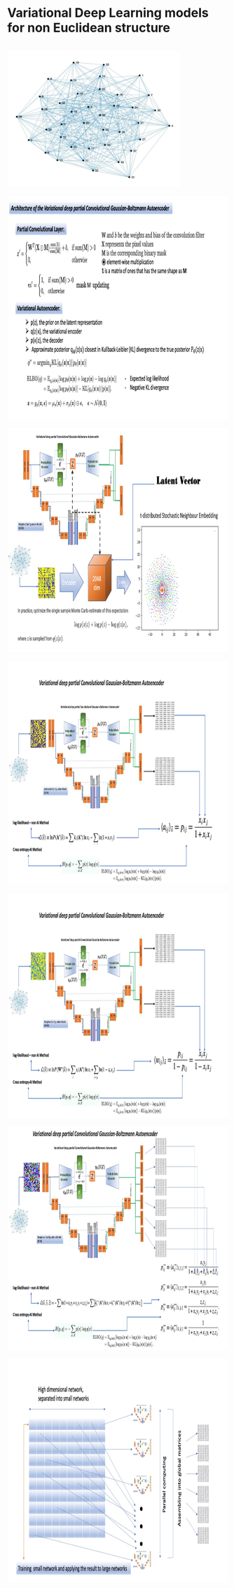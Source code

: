 # Variational Deep Learning models for non Euclidean structure
<br>
 <img height="310" src="images/graph.gif"/>
</br>
<br>
 <img height="510" src="images/vae1.jpg"/>
</br>
<br>
 <img height="510" src="images/vae2.jpg"/>
</br>
<br>
 <img height="510" src="images/vae3.jpg"/>
</br>
<br>
 <img height="510" src="images/vae4.jpg"/>
</br>
<br>
 <img height="510" src="images/vae5.jpg"/>
</br>
<br>
 <img height="510" src="images/vae6.jpg"/>
</br>
